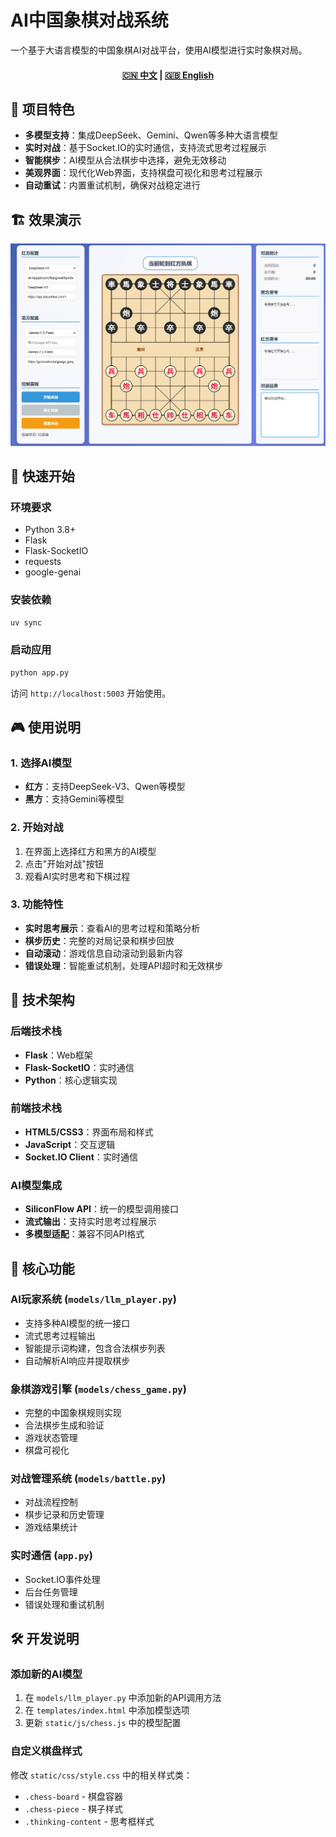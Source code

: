 # AI中国象棋对战系统

一个基于大语言模型的中国象棋AI对战平台，使用AI模型进行实时象棋对局。


<div align="center">
  <h4>
    <a href="README.md">🇨🇳 中文</a>
    <span> | </span>
    <a href="README_EN.md">🇬🇧 English</a>
  </h4>
</div>


## 🎯 项目特色

- **多模型支持**：集成DeepSeek、Gemini、Qwen等多种大语言模型
- **实时对战**：基于Socket.IO的实时通信，支持流式思考过程展示
- **智能棋步**：AI模型从合法棋步中选择，避免无效移动
- **美观界面**：现代化Web界面，支持棋盘可视化和思考过程展示
- **自动重试**：内置重试机制，确保对战稳定进行

## 🏗️ 效果演示

[![DeepSeek vs Gemini](assets/image.jpg)](https://www.bilibili.com/video/BV1M9thzRE56)

## 🚀 快速开始

### 环境要求

- Python 3.8+
- Flask
- Flask-SocketIO
- requests
- google-genai

### 安装依赖

```bash
uv sync
```

### 启动应用

```bash
python app.py
```

访问 `http://localhost:5003` 开始使用。

## 🎮 使用说明

### 1. 选择AI模型

- **红方**：支持DeepSeek-V3、Qwen等模型
- **黑方**：支持Gemini等模型

### 2. 开始对战

1. 在界面上选择红方和黑方的AI模型
2. 点击"开始对战"按钮
3. 观看AI实时思考和下棋过程

### 3. 功能特性

- **实时思考展示**：查看AI的思考过程和策略分析
- **棋步历史**：完整的对局记录和棋步回放
- **自动滚动**：游戏信息自动滚动到最新内容
- **错误处理**：智能重试机制，处理API超时和无效棋步

## 🔧 技术架构

### 后端技术栈

- **Flask**：Web框架
- **Flask-SocketIO**：实时通信
- **Python**：核心逻辑实现

### 前端技术栈

- **HTML5/CSS3**：界面布局和样式
- **JavaScript**：交互逻辑
- **Socket.IO Client**：实时通信

### AI模型集成

- **SiliconFlow API**：统一的模型调用接口
- **流式输出**：支持实时思考过程展示
- **多模型适配**：兼容不同API格式

## 🎯 核心功能

### AI玩家系统 (`models/llm_player.py`)

- 支持多种AI模型的统一接口
- 流式思考过程输出
- 智能提示词构建，包含合法棋步列表
- 自动解析AI响应并提取棋步

### 象棋游戏引擎 (`models/chess_game.py`)

- 完整的中国象棋规则实现
- 合法棋步生成和验证
- 游戏状态管理
- 棋盘可视化

### 对战管理系统 (`models/battle.py`)

- 对战流程控制
- 棋步记录和历史管理
- 游戏结果统计

### 实时通信 (`app.py`)

- Socket.IO事件处理
- 后台任务管理
- 错误处理和重试机制

## 🛠️ 开发说明

### 添加新的AI模型

1. 在 `models/llm_player.py` 中添加新的API调用方法
2. 在 `templates/index.html` 中添加模型选项
3. 更新 `static/js/chess.js` 中的模型配置

### 自定义棋盘样式

修改 `static/css/style.css` 中的相关样式类：

- `.chess-board` - 棋盘容器
- `.chess-piece` - 棋子样式
- `.thinking-content` - 思考框样式
